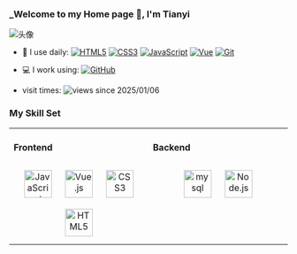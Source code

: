 <link rel="stylesheet" type="text/css" href="./beautiful.css">

### _Welcome to my Home page 👋, I'm Tianyi

![头像](image/头像.jpg)

- 🚀 I use daily:
  [![HTML5](http://118.178.232.152:8001/blogs/svg/html5.svg)]()
  [![CSS3](http://118.178.232.152:8001/blogs/svg/css3.svg)]()
  [![JavaScript](http://118.178.232.152:8001/blogs/svg/javascript.svg)]()
  [![Vue](http://118.178.232.152:8001/blogs/svg/vuejs.svg)]()
  [![Git](http://118.178.232.152:8001/blogs/svg/git.svg)]()
  
- 💻  I work using:
  [![GitHub](http://118.178.232.152:8001/blogs/svg/github.svg)]()

 - visit times: ![views since 2025/01/06](https://komarev.com/ghpvc/?username=TianyiZheng0409&color=5865f2)



### My Skill Set
<table><tr><td valign="top" width="50%">

#### Frontend
<div align="center">
<img style="margin: 10px" src="http://118.178.232.152:8001/blogs/svg/js_logo.svg" alt="JavaScript" height="50" />
<img style="margin: 10px" src="http://118.178.232.152:8001/blogs/svg/vuejs_logo.svg" alt="Vue.js" height="50" />
<img style="margin: 10px" src="http://118.178.232.152:8001/blogs/svg/css_logo.svg" alt="CSS3" height="50" />
<img style="margin: 10px" src="http://118.178.232.152:8001/blogs/svg/html_logo.svg" alt="HTML5" height="50" />
</div>

</td>
<td valign="top" width="50%">

#### Backend
<div align="center">
<img style="margin: 10px" src="http://118.178.232.152:8001/blogs/svg/mysql_logo.svg" alt="mysql" height="50" />
<img style="margin: 10px" src="http://118.178.232.152:8001/blogs/svg/node_logo.svg" alt="Node.js" height="50" />
</div>

